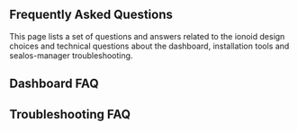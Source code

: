 ## Frequently Asked Questions

This page lists a set of questions and answers related to the ionoid design choices and technical 
questions about the dashboard, installation tools and sealos-manager troubleshooting.

   
## Dashboard FAQ


## Troubleshooting FAQ
